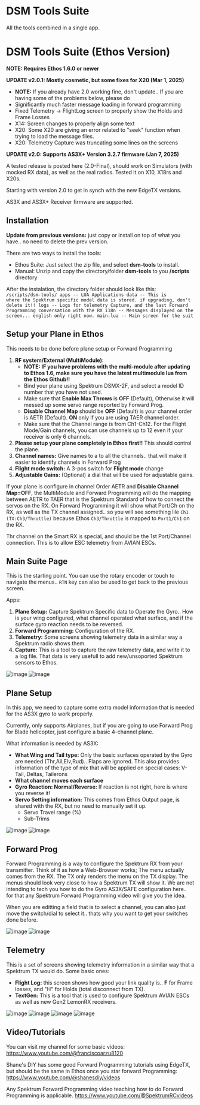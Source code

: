 
# DSM Tools Suite
All the tools combined in a single app.


# DSM Tools Suite (Ethos Version)

**NOTE:  Requires Ethos 1.6.0 or newer**

**UPDATE v2.0.1: Mostly cosmetic, but some fixes for X20 (Mar 1, 2025)** 
  -  **NOTE:** If you already have 2.0 working fine, don't update.. If you are having some of the problems below, please do
  -  Significantly much faster message loading in forward programming
  -  Fixed Telemetry -> FlightLog screen to properly show the Holds and Frame Losses
  -  X14: Screen changes to properly align some text
  -  X20: Some X20 are giving an error related to "seek" function when trying to load the message files.
  -  X20: Telemetry Capture was truncating some lines on the screens

**UPDATE v2.0: Supports AS3X+ Version 3.2.7 firmware   (Jan 7, 2025)**

A tested release is posted here (2.0-Final), should work on Simulators (with mocked RX data), as well as the real radios.
Tested it on X10, X18rs and X20s.  

Starting with version 2.0 to get in synch with the new EdgeTX versions.

AS3X and AS3X+ Receiver firmware are supported.


## Installation
**Update from previous versions:** just copy or install on top of what you have.. no need to delete the prev version.

There are two ways to install the tools:
* Ethos Suite:  Just select the zip file, and select **dsm-tools** to install.
* Manual: Unzip and copy the directory/folder **dsm-tools** to you **/scripts** directory

After the instalation, the directory folder should look like this:
<code>
  /scripts/dsm-tools/
                  apps        -- LUA Applications 
                  data        -- This is where the Spektrum specific model data is stored. if upgrading, don't delete it!!
                  logs        -- Logs for telemetry Capture, and the last Forward Programming conversation with the RX
                  i18n        -- Messages displayed on the screen... english only right now.
                  main.lua    -- Main screen for the suit
</code>

## Setup your Plane in Ethos

This needs to be done before plane setup or Forward Programming
1. **RF system/External (MultiModule)**:
    - **NOTE: IF you have problems with the multi-module after updating to Ethos 1.6, make sure you have the latest multimodule lua from the Ethos Github!!**
    - Bind your plane using Spektrum DSMX-2F, and select a model ID number that you have not used.
    - Make sure that **Enable Max Throws** is **OFF** (Default), Otherwise it will messed up some servo range reported by Forward Prog.
    - **Disable Channel Map** should be **OFF** (Default) is your channel order is AETR (Default). **ON** only if you are using TAER channel order.
    - Make sure that the Channel range is from Ch1-Ch12. For the Flight Mode/Gain channels, you can use channels up to 12 even if your receiver is only 6 channels.
2. **Please setup your plane completely in Ethos first!!** This should control the plane.
3. **Channel names:** Give names to a to all the channels.. that will make it easier to identify channels in Forward Prog 
4. **Flight mode switch:** A 3-pos switch for **Flight mode** change
5. **Adjustable Gains:** (Optional) a dial that will be used for adjustable gains.



If your plane is configure in channel Order AETR and **Disable Channel Map=OFF**, the MultiModule and Forward Programming will do the mapping between AETR to TAER that is the Spektrum Standard of how to connect the servos on the RX. On Forward Programming it will show what Port/Ch on the RX, as well as the TX channel assigned.. so you will see something lile <code>Ch1 (TX:Ch3/Throttle)</code> because Ethos <code>Ch3/Throttle</code> is mapped to <code>Port1/Ch1</code> on the RX.

Thr channel on the Smart RX is special, and should be the 1st Port/Channel connection. This is to allow ESC telemetry from AVIAN ESCs.


## Main Suite Page

This is the starting point. You can use the rotary encoder or touch to navigate the menus.. <code>RTN</code> key can also be used to get back to the previous screen.

Apps:

1. **Plane Setup:** Capture Spektrum Specific data to Operate the Gyro.. How is your wing configured, what channel operated what surface, and if the surface gyro reaction needs to be reversed.
2. **Forward Programming:** Configuration of the RX.
3. **Telemetry:** Some screens showing telemetry data in a similar way a Spektrum radio shows them.
4. **Capture:** This is a tool to capture the raw telemetry data, and write it to a log file. That data is very usefull to add new/unsoported Spektrum sensors to Ethos. 

![image](https://github.com/user-attachments/assets/22a280e3-3f4b-4591-ac82-e8a2c4ec3193)
![image](https://github.com/user-attachments/assets/0da5693b-025c-40a1-b465-81f8fd258fcd)

## Plane Setup
In this app, we need to capture some extra model information that is needed for the AS3X gyro to
work properly.  

Currently, only supports Airplanes, but if you are going to use Forward Prog for Blade helicopter, 
just configure a basic 4-channel plane.  

What information is needed by AS3X:
* **What Wing and Tail type:** Only the basic surfaces operated by the Gyro are needed (Thr,Ail,Elv,Rud).. Flaps are ignored. This also provides information of the type of mix that will be applied on special cases: V-Tail, Deltas, Tailerons
* **What channel moves each surface**
* **Gyro Reaction: Normal/Reverse:** If reaction is not right, here is where you reverse it!
* **Servo Setting information:**   This comes from Ethos Output page, is shared with the RX, but no need to manually set it up.
  * Servo Travel range (%)
  * Sub-Trims

![image](https://github.com/user-attachments/assets/a642302a-98fe-4755-a0ac-5ac63232ba95)
![image](https://github.com/user-attachments/assets/f6fb3f22-6e82-40eb-aae0-5004d5a67ec9)

## Forward Prog
Forward Programming is a way to configure the Spektrum RX from your transmitter. Think of it as how a Web-Browser works; The menu actually comes from the RX. The TX only renders the menu on the TX display. The menus should look very close to how a Spektrum TX will show it.  We are not intending to tech you how to do the Gyro AS3X/SAFE configuration here.. for that any Spektrum Forward Programming video will give you the idea.

When you are editting a field that is to select a channel, you can also just move the switch/dial to select it.. thats why you want to get your switches done before.

![image](https://github.com/user-attachments/assets/686fae9b-68a3-4273-81d6-569f18252e20)
![image](https://github.com/user-attachments/assets/b7290f69-fc74-4483-8980-003f83666fe3)


## Telemetry 

This is a set of screens showing telemetry information in a similar way that a Spektrum TX would do.
Some basic ones:

* **Flight Log:** this screen shows how good your link quality is.. **F** for Frame losses, and "H" for Holds (total disconnect from TX).
* **TextGen:**  This is a tool that is used to configure Spektrum AVIAN ESCs as well as new Gen2 LemonRX receivers.


![image](https://github.com/user-attachments/assets/e723c10f-1093-4fed-ac40-d1ca23381248)
![image](https://github.com/user-attachments/assets/1de92ca8-ea0d-41ea-aeb1-4690022170f4)
![image](https://github.com/user-attachments/assets/ab2bcc3b-1fbd-4629-8d96-2c5fe11d024b)
![image](https://github.com/user-attachments/assets/c8d9d45e-86d3-486c-acf0-bbe7e1b149c7)


## Video/Tutorials

You can visit my channel for some basic videos:  https://www.youtube.com/@franciscoarzu8120

Shane's DIY has some good Forward Programming tutorials using EdgeTX, but should be the same in Ethos once you star forward Programming:
https://www.youtube.com/@shanesdiy/videos

Any Spektrum Forward Programming video teaching how to do Forward Programming is applicable.  https://www.youtube.com/@SpektrumRCvideos







